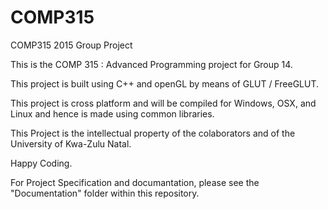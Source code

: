 # COMP315
COMP315 2015 Group Project

This is the COMP 315 : Advanced Programming project for Group 14.

This project is built using C++ and openGL by means of GLUT / FreeGLUT.

This project is cross platform and will be compiled for Windows, OSX, and Linux and hence is made using common libraries. 

This Project is the intellectual property of the colaborators and of the University of Kwa-Zulu Natal.

Happy Coding. 

For Project Specification and documantation, please see the "Documentation" folder within this repository. 

